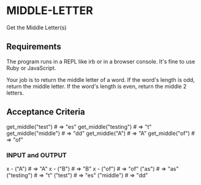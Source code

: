 # MIDDLE-LETTER
Get the Middle Letter(s)

## Requirements
The program runs in a REPL like irb or in a browser console.
It's fine to use Ruby or JavaScript.

Your job is to return the middle letter of a word. If the word's length is odd, return the middle letter. If the word's length is even, return the middle 2 letters.

## Acceptance Criteria
get_middle("test") # => "es"
get_middle("testing") # => "t"
get_middle("middle") # => "dd"
get_middle("A") # => "A"
get_middle("of") # => "of"

### INPUT and OUTPUT
x - ("A") # => "A"
x - ("B") # => "B"
x - ("of") # => "of"
("as") # => "as"
("testing") # => "t"
("test") # => "es"
("middle") # => "dd"

